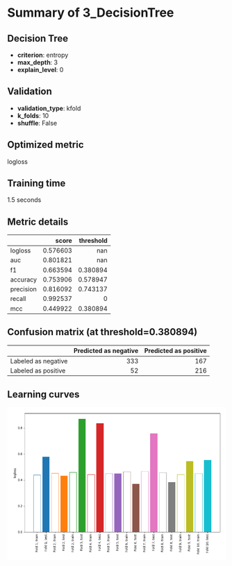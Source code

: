 # Summary of 3_DecisionTree

## Decision Tree
- **criterion**: entropy
- **max_depth**: 3
- **explain_level**: 0

## Validation
 - **validation_type**: kfold
 - **k_folds**: 10
 - **shuffle**: False

## Optimized metric
logloss

## Training time

1.5 seconds

## Metric details
|           |    score |   threshold |
|:----------|---------:|------------:|
| logloss   | 0.576603 |  nan        |
| auc       | 0.801821 |  nan        |
| f1        | 0.663594 |    0.380894 |
| accuracy  | 0.753906 |    0.578947 |
| precision | 0.816092 |    0.743137 |
| recall    | 0.992537 |    0        |
| mcc       | 0.449922 |    0.380894 |


## Confusion matrix (at threshold=0.380894)
|                     |   Predicted as negative |   Predicted as positive |
|:--------------------|------------------------:|------------------------:|
| Labeled as negative |                     333 |                     167 |
| Labeled as positive |                      52 |                     216 |

## Learning curves
![Learning curves](learning_curves.png)